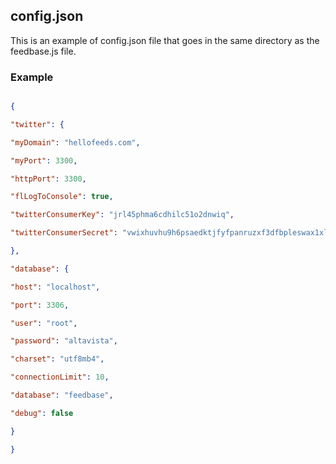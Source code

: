 ## config.json

This is an example of config.json file that goes in the same directory as the feedbase.js file.

### Example

```json

{ 

"twitter": {

"myDomain": "hellofeeds.com",

"myPort": 3300,

"httpPort": 3300,

"flLogToConsole": true,

"twitterConsumerKey": "jrl45phma6cdhilc51o2dnwiq",

"twitterConsumerSecret": "vwixhuvhu9h6psaedktjfyfpanruzxf3dfbpleswax1xlinqun"

},

"database": {

"host": "localhost",

"port": 3306,

"user": "root",

"password": "altavista",

"charset": "utf8mb4",

"connectionLimit": 10,

"database": "feedbase",

"debug": false

}

}

```

